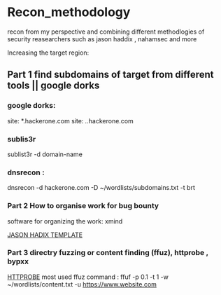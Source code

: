 # Recon_methodology 
recon from my perspective and  combining different methodlogies of security reasearchers such as jason haddix , nahamsec and more


Increasing the target region:

## Part 1 find subdomains of target from different tools || google dorks  

### google dorks:

site: *.hackerone.com
site: *.*.hackerone.com

### sublis3r
sublist3r -d domain-name

### dnsrecon :

dnsrecon -d hackerone.com -D ~/wordlists/subdomains.txt -t brt


### Part 2 How to organise work for bug bounty 

software for organizing the work: xmind

<a href="https://github.com/anurag708989/recon_methodology/blob/main/jasonHaddix_PentestingTemplate.xmind">JASON HADIX TEMPLATE</a>

### Part 3 directry fuzzing or content finding  (ffuz), httprobe , bypxx 

<a href="https://github.com/tomnomnom/httprobe">HTTPROBE</a>
most used ffuz command : ffuf -p 0.1 -t 1 -w ~/wordlists/content.txt -u https://www.website.com
